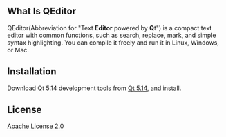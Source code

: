 ## What Is QEditor

QEditor(Abbreviation for "Text **Editor** powered  by **Q**t") is a compact text editor with common functions, such as search, replace, mark, and simple syntax highlighting. You can compile it freely and run it in Linux, Windows, or Mac.

## Installation

Download Qt 5.14 development tools from [Qt 5.14](https://download.qt.io/archive/qt/5.14/5.14.2/), and install.

## License

[Apache License 2.0](http://www.apache.org/licenses/LICENSE-2.0)
